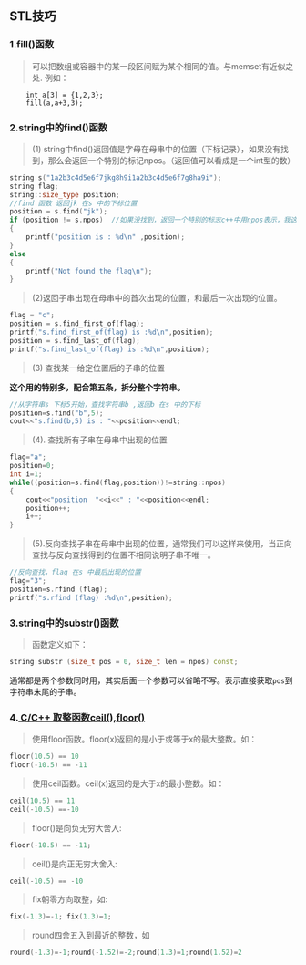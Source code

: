 ## STL技巧

### 1.fill()函数

> 可以把数组或容器中的某一段区间赋为某个相同的值。与memset有近似之处.
> 例如：

```
    int a[3] = {1,2,3};
	fill(a,a+3,3);
```

### 2.string中的find()函数

> (1) string中find()返回值是字母在母串中的位置（下标记录），如果没有找到，那么会返回一个特别的标记npos。（返回值可以看成是一个int型的数）

```cpp
string s("1a2b3c4d5e6f7jkg8h9i1a2b3c4d5e6f7g8ha9i");
string flag;
string::size_type position;
//find 函数 返回jk 在s 中的下标位置
position = s.find("jk");
if (position != s.npos)  //如果没找到，返回一个特别的标志c++中用npos表示，我这里npos取值是4294967295，
{
    printf("position is : %d\n" ,position);
}
else
{
    printf("Not found the flag\n");
}
```

> (2)返回子串出现在母串中的首次出现的位置，和最后一次出现的位置。

```cpp
flag = "c";
position = s.find_first_of(flag);
printf("s.find_first_of(flag) is :%d\n",position);
position = s.find_last_of(flag);
printf("s.find_last_of(flag) is :%d\n",position);
```

> (3) 查找某一给定位置后的子串的位置

**这个用的特别多，配合第五条，拆分整个字符串。**

```cpp
//从字符串s 下标5开始，查找字符串b ,返回b 在s 中的下标
position=s.find("b",5);
cout<<"s.find(b,5) is : "<<position<<endl;
```

> (4). 查找所有子串在母串中出现的位置

```cpp
flag="a";
position=0;
int i=1;
while((position=s.find(flag,position))!=string::npos)
{
    cout<<"position  "<<i<<" : "<<position<<endl;
    position++;
    i++;
}
```

> (5).反向查找子串在母串中出现的位置，通常我们可以这样来使用，当正向查找与反向查找得到的位置不相同说明子串不唯一。

```cpp
//反向查找，flag 在s 中最后出现的位置
flag="3";
position=s.rfind (flag);
printf("s.rfind (flag) :%d\n",position);
```

### 3.string中的substr()函数

> 函数定义如下：

```cpp
string substr (size_t pos = 0, size_t len = npos) const;
```

通常都是两个参数同时用，其实后面一个参数可以省略不写。表示直接获取`pos`到字符串末尾的子串。

### 4.[ C/C++ 取整函数ceil(),floor()](https://www.cnblogs.com/zjutlitao/p/3558218.html)

> 使用floor函数。floor(x)返回的是小于或等于x的最大整数。如：     

```cpp
floor(10.5) == 10    
floor(-10.5) == -11
```

> 使用ceil函数。ceil(x)返回的是大于x的最小整数。如：     

```cpp
ceil(10.5) == 11    
ceil(-10.5) ==-10
```

> floor()是向负无穷大舍入:

```cpp
floor(-10.5) == -11;
```

>
> ceil()是向正无穷大舍入:

```cpp
ceil(-10.5) == -10
```

> fix朝零方向取整，如:

```cpp
fix(-1.3)=-1; fix(1.3)=1;
```

>
> round四舍五入到最近的整数，如

```cpp
round(-1.3)=-1;round(-1.52)=-2;round(1.3)=1;round(1.52)=2
```

